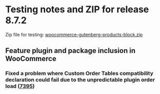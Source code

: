 # Testing notes and ZIP for release 8.7.2

Zip file for testing: [woocommerce-gutenberg-products-block.zip](https://github.com/woocommerce/woocommerce-blocks/files/9778312/woocommerce-gutenberg-products-block.zip)

## Feature plugin and package inclusion in WooCommerce

### Fixed a problem where Custom Order Tables compatibility declaration could fail due to the unpredictable plugin order load ([7395](https://github.com/woocommerce/woocommerce-blocks/pull/7395))
